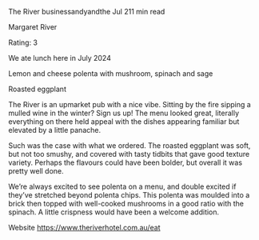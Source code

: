The River
businessandyandthe
Jul 211 min read


Margaret River 

Rating: 3 

We ate lunch here in July 2024 

Lemon and cheese polenta with mushroom, spinach and sage 

Roasted eggplant 

The River is an upmarket pub with a nice vibe. Sitting by the fire sipping a mulled wine in the winter? Sign us up! The menu looked great, literally everything on there held appeal with the dishes appearing familiar but elevated by a little panache. 

Such was the case with what we ordered. The roasted eggplant was soft, but not too smushy, and covered with tasty tidbits that gave good texture variety. Perhaps the flavours could have been bolder, but overall it was pretty well done. 

We’re always excited to see polenta on a menu, and double excited if they’ve stretched beyond polenta chips. This polenta was moulded into a brick then topped with well-cooked mushrooms in a good ratio with the spinach. A little crispness would have been a welcome addition. 

Website https://www.theriverhotel.com.au/eat